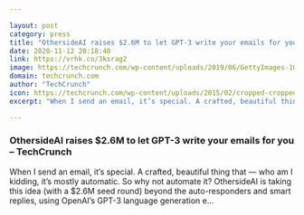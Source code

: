```yaml
---

layout: post
category: press
title: "OthersideAI raises $2.6M to let GPT-3 write your emails for you"
date: 2020-11-12 20:18:40
link: https://vrhk.co/3ksrag2
image: https://techcrunch.com/wp-content/uploads/2019/06/GettyImages-1031459542.jpg?w=620
domain: techcrunch.com
author: "TechCrunch"
icon: https://techcrunch.com/wp-content/uploads/2015/02/cropped-cropped-favicon-gradient.png?w=180
excerpt: "When I send an email, it’s special. A crafted, beautiful thing that — who am I kidding, it’s mostly automatic. So why not automate it? OthersideAI is taking this idea (with a $2.6M seed round) beyond the auto-responders and smart replies, using OpenAI’s GPT-3 language generation e…"

---
```


### OthersideAI raises $2.6M to let GPT-3 write your emails for you – TechCrunch

When I send an email, it’s special. A crafted, beautiful thing that — who am I kidding, it’s mostly automatic. So why not automate it? OthersideAI is taking this idea (with a $2.6M seed round) beyond the auto-responders and smart replies, using OpenAI’s GPT-3 language generation e…